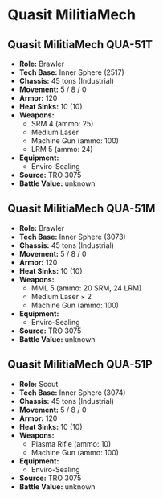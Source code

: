 # Quasit MilitiaMech
## Quasit MilitiaMech QUA-51T
- **Role:** Brawler
- **Tech Base:** Inner Sphere (2517)
- **Chassis:** 45 tons (Industrial)
- **Movement:** 5 / 8 / 0
- **Armor:** 120
- **Heat Sinks:** 10 (10)
- **Weapons:**
  - SRM 4 (ammo: 25)
  - Medium Laser
  - Machine Gun (ammo: 100)
  - LRM 5 (ammo: 24)
- **Equipment:**
  - Enviro-Sealing
- **Source:** TRO 3075
- **Battle Value:** unknown

## Quasit MilitiaMech QUA-51M
- **Role:** Brawler
- **Tech Base:** Inner Sphere (3073)
- **Chassis:** 45 tons (Industrial)
- **Movement:** 5 / 8 / 0
- **Armor:** 120
- **Heat Sinks:** 10 (10)
- **Weapons:**
  - MML 5 (ammo: 20 SRM, 24 LRM)
  - Medium Laser × 2
  - Machine Gun (ammo: 100)
- **Equipment:**
  - Enviro-Sealing
- **Source:** TRO 3075
- **Battle Value:** unknown

## Quasit MilitiaMech QUA-51P
- **Role:** Scout
- **Tech Base:** Inner Sphere (3074)
- **Chassis:** 45 tons (Industrial)
- **Movement:** 5 / 8 / 0
- **Armor:** 120
- **Heat Sinks:** 10 (10)
- **Weapons:**
  - Plasma Rifle (ammo: 10)
  - Machine Gun (ammo: 100)
- **Equipment:**
  - Enviro-Sealing
- **Source:** TRO 3075
- **Battle Value:** unknown

